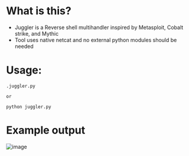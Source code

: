 # What is this?
- Juggler is a Reverse shell multihandler inspired by Metasploit, Cobalt strike, and Mythic
- Tool uses native netcat and no external python modules should be needed
# Usage:
```
.juggler.py

or

python juggler.py
```
# Example output
![image](https://github.com/user-attachments/assets/0167c322-8c9d-4e63-b85d-84d2eb15ae5c)
